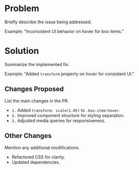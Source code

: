 # Problem
Briefly describe the issue being addressed.

Example: "Inconsistent UI behavior on hover for box items."

# Solution
Summarize the implemented fix.

Example: "Added `transform` property on hover for consistent UI."

## Changes Proposed
List the main changes in the PR.

- `1.` Added `transform: scale(1.05)` to `.box-item:hover`.
- `2.` Improved component structure for styling separation.
- `3.` Adjusted media queries for responsiveness.

## Other Changes
Mention any additional modifications.

- Refactored CSS for clarity.
- Updated dependencies.
